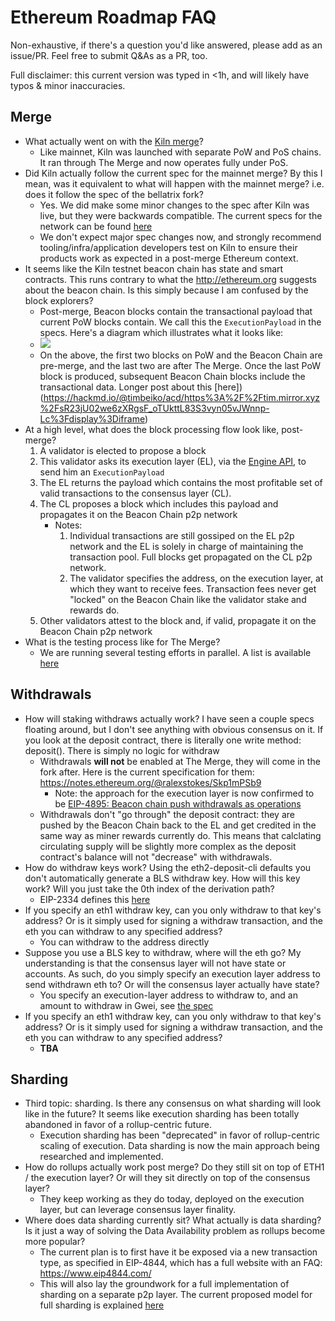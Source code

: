 # Ethereum Roadmap FAQ 

Non-exhaustive, if there's a question you'd like answered, please add as an issue/PR. Feel free to submit Q&As as a PR, too. 

Full disclaimer: this current version was typed in <1h, and will likely have typos & minor inaccuracies.

## Merge

* What actually went on with the [Kiln merge](https://blog.ethereum.org/2022/03/14/kiln-merge-testnet/)?  
    * Like mainnet, Kiln was launched with separate PoW and PoS chains. It ran through The Merge and now operates fully under PoS. 
* Did Kiln actually follow the current spec for the mainnet merge?  By this I mean, was it equivalent to what will happen with the mainnet merge? i.e. does it follow the spec of the bellatrix fork?
    * Yes. We did make some minor changes to the spec after Kiln was live, but they were backwards compatible. The current specs for the network can be found [here](https://hackmd.io/@n0ble/kiln-spec)
    * We don't expect major spec changes now, and strongly recommend tooling/infra/application developers test on Kiln to ensure their products work as expected in a post-merge Ethereum context. 
* It seems like the Kiln testnet beacon chain has state and smart contracts. This runs contrary to what the http://ethereum.org suggests about the beacon chain.  Is this simply because I am confused by the block explorers?
    * Post-merge, Beacon blocks contain the transactional payload that current PoW blocks contain. We call this the `ExecutionPayload` in the specs. Here's a diagram which illustrates what it looks like: 
    * ![](https://i.imgur.com/ImOX35U.png)
    * On the above, the first two blocks on PoW and the Beacon Chain are pre-merge, and the last two are after The Merge. Once the last PoW block is produced, subsequent Beacon Chain blocks include the transactional data. Longer post about this [here])(https://hackmd.io/@timbeiko/acd/https%3A%2F%2Ftim.mirror.xyz%2FsR23jU02we6zXRgsF_oTUkttL83S3vyn05vJWnnp-Lc%3Fdisplay%3Diframe)
* At a high level, what does the block processing flow look like, post-merge? 
    1. A validator is elected to propose a block
    2. This validator asks its execution layer (EL), via the [Engine API](https://github.com/ethereum/execution-apis/tree/main/src/engine), to send him an `ExecutionPayload`
    3. The EL returns the payload which contains the most profitable set of valid transactions to the consensus layer (CL).
    4. The CL proposes a block which includes this payload and propagates it on the Beacon Chain p2p network
        * Notes: 
            1. Individual transactions are still gossiped on the EL p2p network and the EL is solely in charge of maintaining the transaction pool. Full blocks get propagated on the CL p2p network.
            1. The validator specifies the address, on the execution layer, at which they want to receive fees. Transaction fees never get "locked" on the Beacon Chain like the validator stake and rewards do. 
    5. Other validators attest to the block and, if valid, propagate it on the Beacon Chain p2p network
* What is the testing process like for The Merge? 
    * We are running several testing efforts in parallel. A list is available [here](https://github.com/ethereum/pm/blob/master/Merge/mainnet-readiness.md#testing) 

## Withdrawals

* How will staking withdraws actually work?  I have seen a couple specs floating around, but I don't see anything with obvious consensus on it.  If you look at the deposit contract, there is literally one write method: deposit().  There is simply no logic for withdraw
    * Withdrawals **will not** be enabled at The Merge, they will come in the fork after. Here is the current specification for them: https://notes.ethereum.org/@ralexstokes/Skp1mPSb9
        * Note: the approach for the execution layer is now confirmed to be [EIP-4895: Beacon chain push withdrawals as operations](https://eips.ethereum.org/EIPS/eip-4895)
    * Withdrawals don't "go through" the deposit contract: they are pushed by the Beacon Chain back to the EL and get credited in the same way as miner rewards currently do. This means that calclating circulating supply will be slightly more complex as the deposit contract's balance will not "decrease" with withdrawals. 
* How do withdraw keys work?  Using the eth2-deposit-cli defaults you don't automatically generate a BLS withdraw key.  How will this key work?  Will you just take the 0th index of the derivation path?
    *  EIP-2334 defines this [here](https://eips.ethereum.org/EIPS/eip-2334#eth2-specific-parameters)
*  If you specify an eth1 withdraw key, can you only withdraw to that key's address? Or is it simply used for signing a withdraw transaction, and the eth you can withdraw to any specified address?
    *  You can withdraw to the address directly
*  Suppose you use a BLS key to withdraw, where will the eth go?  My understanding is that the consensus layer will not have state or accounts.  As such, do you simply specify an execution layer address to send withdrawn eth to?  Or will the consensus layer actually have state?
    *  You specify an execution-layer address to withdraw to, and an amount to withdraw in Gwei, see [the spec](https://github.com/ethereum/consensus-specs/blob/dev/specs/capella/beacon-chain.md#withdrawal)
*  If you specify an eth1 withdraw key, can you only withdraw to that key's address? Or is it simply used for signing a withdraw transaction, and the eth you can withdraw to any specified address?
    * **TBA**


## Sharding

* Third topic: sharding.  Is there any consensus on what sharding will look like in the future?  It seems like execution sharding has been totally abandoned in favor of a rollup-centric future.
    * Execution sharding has been "deprecated" in favor of rollup-centric scaling of execution. Data sharding is now the main approach being researched and implemented. 
* How do rollups actually work post merge?  Do they still sit on top of ETH1 / the execution layer?  Or will they sit directly on top of the consensus layer?  
    * They keep working as they do today, deployed on the execution layer, but can leverage consensus layer finality.
* Where does data sharding currently sit? What actually is data sharding?  Is it just a way of solving the Data Availability problem as rollups become more popular?
    * The current plan is to first have it be exposed via a new transaction type, as specified in EIP-4844, which has a full website with an FAQ: https://www.eip4844.com/
    * This will also lay the groundwork for a full implementation of sharding on a separate p2p layer. The current proposed model for full sharding is explained [here](https://notes.ethereum.org/@dankrad/new_sharding)

